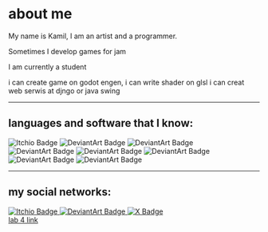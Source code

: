 # about me

My name is Kamil, I am an artist and a programmer.

Sometimes I develop games for jam

I am currently a student

i can create game on godot engen, i can write shader on glsl
i can creat web serwis at djngo or java swing



-------------------------
## languages and software that I know: 
<div id="badges">
  <img src="https://img.shields.io/badge/PHP-777BB4?style=for-the-badge&logo=php&logoColor=white" alt="Itchio Badge"/>
  <img src="https://img.shields.io/badge/Python-FFD43B?style=for-the-badge&logo=python&logoColor=blue" alt="DeviantArt Badge"/>
  <img src="https://img.shields.io/badge/HTML5-E34F26?style=for-the-badge&logo=html5&logoColor=white" alt="DeviantArt Badge"/>
  <img src="https://img.shields.io/badge/C%23-239120?style=for-the-badge&logo=csharp&logoColor=white" alt="DeviantArt Badge"/>
  <img src="https://img.shields.io/badge/JavaScript-323330?style=for-the-badge&logo=javascript&logoColor=F7DF1E" alt="DeviantArt Badge"/>
  <img src="https://img.shields.io/badge/blender-%23F5792A.svg?style=for-the-badge&logo=blender&logoColor=white" alt="DeviantArt Badge"/>
  <img src="https://img.shields.io/badge/Krita-203759?style=for-the-badge&logo=krita&logoColor=EEF37B" alt="DeviantArt Badge"/>
  <img src="https://img.shields.io/badge/Godot-478CBF?style=for-the-badge&logo=GodotEngine&logoColor=white" alt="DeviantArt Badge"/>

</div>

-------------------------
## my social networks: 
<div id="badges">
 <a href="https://saybayry.itch.io/">
  <img src="https://img.shields.io/badge/Itch.io-FA5C5C?style=for-the-badge&logo=itchdotio&logoColor=white" alt="Itchio Badge"/>
 </a>
 
 <a href="https://www.deviantart.com/saybayry">
  <img src="https://img.shields.io/badge/DeviantArt-05CC47?style=for-the-badge&logo=deviantart&logoColor=white" alt="DeviantArt Badge"/>
 </a>
 
 <a href="https://x.com/saybayru">
  <img src="https://img.shields.io/badge/Twitter-blue?style=for-the-badge&logo=twitter&logoColor=white" alt="X Badge"/>
 </a>
</div>
<a href="https://disk.yandex.ru/i/YE3gycjSSwJ-3A">
  lab 4 link
</a>


